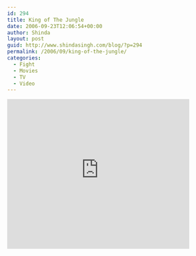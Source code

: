 ```yaml
---
id: 294
title: King of The Jungle
date: 2006-09-23T12:06:54+00:00
author: Shinda
layout: post
guid: http://www.shindasingh.com/blog/?p=294
permalink: /2006/09/king-of-the-jungle/
categories:
  - Fight
  - Movies
  - TV
  - Video
---
```

<embed src="http://www.youtube.com/v/Q_e17fBd3tI" width="425" height="350" type="application/x-shockwave-flash" wmode="transparent">
  </p>